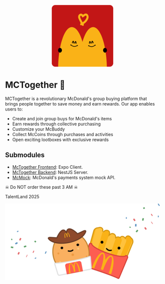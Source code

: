 <div align="center">
  <a href="#">
    <picture>
      <img src="assets/logomt.png" width="200" alt="McTogether logo">
    </picture>
  </a>
</div>

# MCTogether 🍔

MCTogether is a revolutionary McDonald's group buying platform that brings people together to save money and earn rewards. Our app enables users to:

- Create and join group buys for McDonald's items
- Earn rewards through collective purchasing
- Customize your McBuddy
- Collect McCoins through purchases and activities
- Open exciting lootboxes with exclusive rewards

## Submodules

- [McTogether Frontend](mctogether): Expo Client.
- [McTogether Backend](McTogether-Backend): NestJS Server.
- [McMock](Mc-Mock): McDonald's payments system mock API.

☠ Do NOT order these past 3 AM ☠

TalentLand 2025

<div align="center">
  <a href="#">
    <picture>
      <img src="assets/celebrate.png" width="512" alt="Yay">
    </picture>
  </a>
</div>
